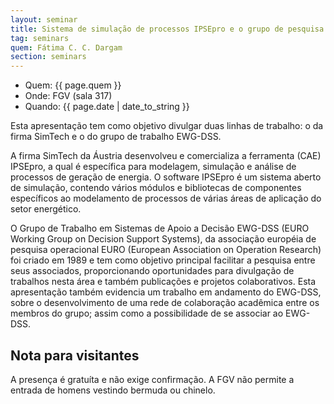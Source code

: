 ```yaml
---
layout: seminar
title: Sistema de simulação de processos IPSEpro e o grupo de pesquisa e estudos em sistemas de apoio à decisão EWG-DSS/EURO
tag: seminars
quem: Fátima C. C. Dargam 
section: seminars
---
```


- Quem: {{ page.quem }}
- Onde:  FGV (sala 317)
- Quando: {{ page.date | date_to_string }}

Esta apresentação tem como objetivo divulgar duas linhas de trabalho: o
da firma SimTech e o do grupo de trabalho EWG-DSS. 

A firma SimTech da Áustria desenvolveu e comercializa a ferramenta
(CAE) IPSEpro, a qual é específica para modelagem, simulação e análise
de processos de geração de energia. O software IPSEpro é um sistema
aberto de simulação, contendo vários módulos e bibliotecas de
componentes específicos ao modelamento de processos de várias áreas de
aplicação do setor energético.

O Grupo de Trabalho em Sistemas de Apoio a Decisão EWG-DSS (EURO
Working Group on Decision Support Systems), da associação européia de
pesquisa operacional EURO (European Association on Operation Research)
foi criado em 1989 e tem como objetivo principal facilitar a pesquisa
entre seus associados, proporcionando oportunidades para divulgação de
trabalhos nesta área e também publicações e projetos
colaborativos. Esta apresentação também evidencia um trabalho em
andamento do EWG-DSS, sobre o desenvolvimento de uma rede de
colaboração acadêmica entre os membros do grupo; assim como a
possibilidade de se associar ao EWG-DSS.


## Nota para visitantes

A presença é gratuíta e não exige confirmação. A FGV não permite a
entrada de homens vestindo bermuda ou chinelo.

